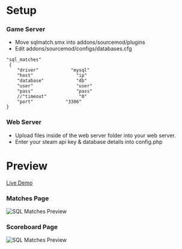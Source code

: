# Setup

### Game Server
- Move sqlmatch.smx into addons/sourcemod/plugins
- Edit addons/sourcemod/configs/databases.cfg
```
"sql_matches"
 {
    "driver"            "mysql"
    "host"                "ip"
    "database"            "db"
    "user"                "user"
    "pass"                "pass"
    //"timeout"            "0"
    "port"            "3306"
}
```
### Web Server
- Upload files inside of the web server folder into your web server.
- Enter your steam api key & database details into config.php

# Preview

[Live Demo](https://districtnine.host/demos/sql-matches/)

### Matches Page
![SQL Matches Preview](https://i.gyazo.com/808a02364cb93fd701812f6eca085c6d.png)

### Scoreboard Page
![SQL Matches Preview](https://i.gyazo.com/c719312683f763ba3ecd064df92dae2e.png)

